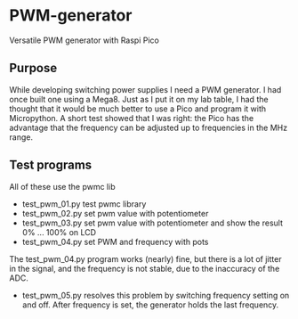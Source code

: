 # PWM-generator
Versatile PWM generator with Raspi Pico

## Purpose
While developing switching power supplies I need a PWM generator.
I had once built one using a Mega8. Just as I put it on my lab table, I had the thought that it would be much better to use a Pico and program it with Micropython. A short test showed that I was right: the Pico has the advantage that the frequency can be adjusted up to frequencies in the MHz range.

## Test programs
All of these use the pwmc lib
- test_pwm_01.py    test pwmc library
- test_pwm_02.py    set pwm value with potentiometer
- test_pwm_03.py    set pwm value with potentiometer and show the result 0% ... 100% on LCD
- test_pwm_04.py    set PWM and frequency with pots

The test_pwm_04.py program works (nearly) fine, but there is a lot of jitter in the signal, and the frequency is not stable, due to the inaccuracy of the ADC.

- test_pwm_05.py resolves this problem by switching frequency setting on and off. After frequency is set, the generator holds the last frequency.


